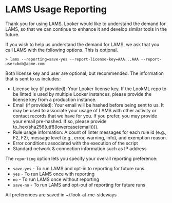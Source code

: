 # LAMS Usage Reporting

Thank you for using LAMS. Looker would like to understand the demand for LAMS,
so that we can continue to enhance it and develop similar tools in the future.

If you wish to help us understand the demand for LAMS, we ask that you call
LAMS with the following options. This is optional.


	> lams --reporting=save-yes --report-license-key=AAA...AAA --report-user=bob@acme.com


Both license key and user are optional, but recommended. The information that
is sent to us includes:

  - License key (if provided): Your Looker license key. If the LookML repo to
    be linted is used by multiple Looker instances, please provide the license
    key from a production instance.
  - Email (if provided): Your email will be hashed before being sent to us. It
    may be used to associate your usage of LAMS with other activity or contact
    records that we have for you. If you prefer, you may provide your email
    pre-hashed. If so, please provide to_hex(sha256(utf8(lowercase(email)))).
  - Rule usage information: A count of linter messages for each rule id (e.g.,
    F2, F2), message level (e.g., error, warning, info), and exemption reason.
  - Error conditions associated with the execution of the script
  - Standard network & connection information such as IP address

The `reporting` option lets you specify your overall reporting preference:

  - `save-yes` - To run LAMS and opt-in to reporting for future runs
  - `yes`      - To run LAMS once with reporting
  - `no`       - To run LAMS once without reporting
  - `save-no`  - To run LAMS and opt-out of reporting for future runs

All preferences are saved in ~/.look-at-me-sideways
